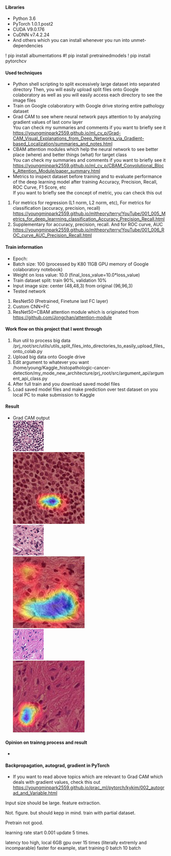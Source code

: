 
#### Libraries
- Python 3.6
- PyTorch 1.0.1.post2
- CUDA V9.0.176
- CuDNN v7.4.2.24
- And others which you can install whenever you run into unmet-dependencies



! pip install albumentations
#! pip install pretrainedmodels
! pip install pytorchcv


#### Used techniques
- Python shell scripting to split excessively large dataset into separated directory
Then, you will easily upload split files onto Google colaboratory as well as you will easily access each directory to see the image files
- Train on Google colaboratory with Google drive storing entire pathology dataset
- Grad CAM to see where neural network pays attention to by analyzing gradient values of last conv layer  
You can check my summaries and comments if you want to briefly see it  
https://youngminpark2559.github.io/ml_cv_p/Grad-CAM_Visual_Explanations_from_Deep_Networks_via_Gradient-based_Localization/summaries_and_notes.html
- CBAM attention modules which help the neural network to see better place (where) and better things (what) for target class  
You can check my summaries and comments if you want to briefly see it  
https://youngminpark2559.github.io/ml_cv_p/CBAM_Convolutional_Block_Attention_Module/paper_summary.html
- Metrics to inspect dataset before training and to evaluate performance of the deep learning model after training
Accuracy, Precision, Recall, ROC Curve, F1 Score, etc  
If you want to briefly see the concept of metric, you can check this out  
1. For metrics for regression (L1 norm, L2 norm, etc), For metrics for classification (accuracy, precision, recall)  
https://youngminpark2559.github.io/mltheory/terry/YouTube/001_005_Metrics_for_deep_learrning_classification_Accuracy_Precision_Recall.html
2. Supplementary for accuracy, precision, recall. And for ROC curve, AUC  
https://youngminpark2559.github.io/mltheory/terry/YouTube/001_006_ROC_curve_AUC_Precision_Recall.html

#### Train information
- Epoch: 
- Batch size: 100 (processed by K80 11GB GPU memory of Google colaboratory notebook)
- Weight on loss value: 10.0 (final_loss_value=10.0*loss_value)
- Train dataset split: train 90%, validation 10%
- Input image size: center (48,48,3) from original (96,96,3)
- Tested network
1. ResNet50 (Pretrained, Finetune last FC layer)
2. Custom CNN+FC
3. ResNet50+CBAM attention module which is originated from
https://github.com/Jongchan/attention-module

#### Work flow on this project that I went through
1. Run util to process big data  
/prj_root/src/utils/utils_split_files_into_directories_to_easily_upload_files_onto_colab.py
2. Upload big data onto Google drive
3. Edit argument to whatever you want
/home/young/Kaggle_histopathologic-cancer-detection/my_mode_new_architecture/prj_root/src/argument_api/argument_api_class.py
3. After full train and you download saved model files
4. Load saved model files and make prediction over test dataset on you local PC to make submission to Kaggle

#### Result
- Grad CAM output  
![alt text](https://raw.githubusercontent.com/youngminpark2559/kaggle/master/histopathologic-cancer-detection/src/utils_analyzing_result/Grad_CAM_output/00a718935d8faf4795a0d1576f6fffd636bfe4ef_ori.png)  
![alt text](https://raw.githubusercontent.com/youngminpark2559/kaggle/master/histopathologic-cancer-detection/src/utils_analyzing_result/Grad_CAM_output/00a718935d8faf4795a0d1576f6fffd636bfe4ef.png)  
![alt text](https://raw.githubusercontent.com/youngminpark2559/kaggle/master/histopathologic-cancer-detection/src/utils_analyzing_result/Grad_CAM_output/01cfd9afa45f8bf05012bff600504fc8549b9b9c_ori.png)  
![alt text](https://raw.githubusercontent.com/youngminpark2559/kaggle/master/histopathologic-cancer-detection/src/utils_analyzing_result/Grad_CAM_output/01cfd9afa45f8bf05012bff600504fc8549b9b9c.png)  
![alt text](https://raw.githubusercontent.com/youngminpark2559/kaggle/master/histopathologic-cancer-detection/src/utils_analyzing_result/Grad_CAM_output/02dcc96b7dfd481e806d86d3344a433340f9ec21_ori.png)  
![alt text](https://raw.githubusercontent.com/youngminpark2559/kaggle/master/histopathologic-cancer-detection/src/utils_analyzing_result/Grad_CAM_output/02dcc96b7dfd481e806d86d3344a433340f9ec21.png)  

#### Opinion on trainng process and result
- 

#### Backpropagation, autograd, gradient in PyTorch
- If you want to read above topics which are relevant to Grad CAM which deals with gradient values, check this out
https://youngminpark2559.github.io/prac_ml/pytorch/kykim/002_autograd_and_Variable.html





Input size should be large. feature extraction.

Not. figure. but should kepp in mind. train with partial dataset.


Pretrain not good.


learning rate start 0.001
update 5 times.

latency too high, local 6GB gpu over 15 times (literally extremly and incomparable) faster
for example, start training 0 batch 10 batch 

